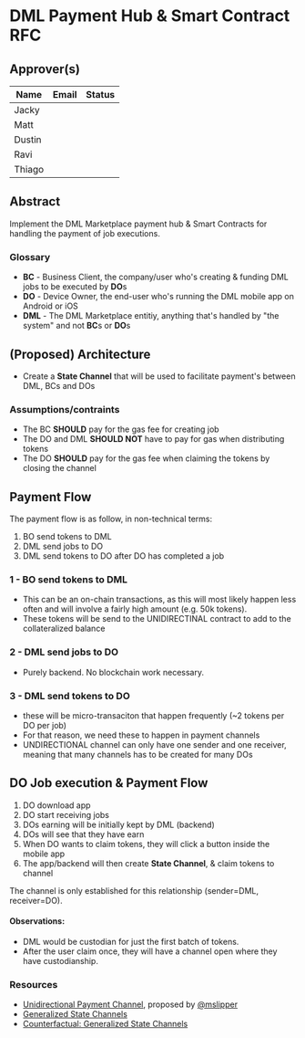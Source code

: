 # DML Payment Hub & Smart Contract RFC

## Approver(s)

Name | Email | Status
--- | --- | ---
Jacky |
Matt |
Dustin |
Ravi |
Thiago |

## Abstract

Implement the DML Marketplace payment hub & Smart Contracts for handling the payment of job executions.

### Glossary

* **BC** - Business Client, the company/user who's creating & funding DML jobs to be executed by **DO**s
* **DO** - Device Owner, the end-user who's running the DML mobile app on Android or iOS
* **DML** - The DML Marketplace entitiy, anything that's handled by "the system" and not **BC**s or **DO**s

## (Proposed) Architecture

* Create a **State Channel** that will be used to facilitate payment's between DML, BCs and DOs

### Assumptions/contraints
* The BC **SHOULD** pay for the gas fee for creating job
* The DO and DML **SHOULD NOT** have to pay for gas when distributing tokens
* The DO **SHOULD** pay for the gas fee when claiming the tokens by closing the channel


## Payment Flow

The payment flow is as follow, in non-technical terms:

1. BO send tokens to DML
2. DML send jobs to DO
3. DML send tokens to DO after DO has completed a job

### 1 - BO send tokens to DML

* This can be an on-chain transactions, as this will most likely happen less often and will involve a fairly high amount (e.g. 50k tokens).
* These tokens will be send to the UNIDIRECTINAL contract to add to the collateralized balance

### 2 - DML send jobs to DO

* Purely backend. No blockchain work necessary.

### 3 - DML send tokens to DO
* these will be micro-transaciton that happen frequently (~2 tokens per DO per job)
* For that reason, we need these to happen in payment channels
* UNDIRECTIONAL channel can only have one sender and one receiver, meaning that many channels has to be created for many DOs

## DO Job execution & Payment Flow

1. DO download app
2. DO start receiving jobs
3. DOs earning will be initially kept by DML (backend)
4. DOs will see that they have earn
5. When DO wants to claim tokens, they will click a button inside the mobile app
6. The app/backend will then create **State Channel**, & claim tokens to channel

The channel is only established for this relationship (sender=DML, receiver=DO).

#### Observations:

* DML would be custodian for just the first batch of tokens.
* After the user claim once, they will have a channel open where they have custodianship.

### Resources

* [Unidirectional Payment Channel](https://go.gliffy.com/go/share/s05lym7x7cdabcrcwf7p), proposed by [@mslipper](https://github.com/mslipper)
* [Generalized State Channels](https://medium.com/l4-media/generalized-state-channels-on-ethereum-de0357f5fb44)
* [Counterfactual: Generalized State Channels](https://medium.com/statechannels/counterfactual-generalized-state-channels-on-ethereum-d38a36d25fc6)
